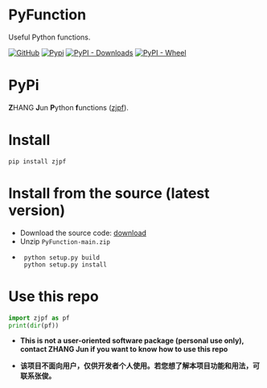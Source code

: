 # PyFunction
Useful Python functions.

[![GitHub](https://img.shields.io/github/license/jzhang-github/PyFunction)](https://github.com/jzhang-github/PyFunction/blob/main/LICENSE)
[![Pypi](https://img.shields.io/pypi/v/zjpf.svg)](https://pypi.org/project/zjpf/)
[![PyPI - Downloads](https://img.shields.io/pypi/dm/zjpf)](https://pypi.org/project/zjpf/)
[![PyPI - Wheel](https://img.shields.io/pypi/wheel/zjpf)](https://pypi.org/project/zjpf/)

# PyPi
**Z**HANG **J**un **P**ython **f**unctions ([zjpf](https://pypi.org/project/zjpf/)).

# Install
```console
pip install zjpf
```

# Install from the source (latest version)
- Download the source code: [download](https://github.com/jzhang-github/PyFunction/archive/refs/heads/main.zip)
- Unzip `PyFunction-main.zip`  
- ```console
   python setup.py build
   python setup.py install
   ```

# Use this repo
```python
import zjpf as pf
print(dir(pf))
```

- **This is not a user-oriented software package (personal use only), contact ZHANG Jun if you want to know how to use this repo**

- **该项目不面向用户，仅供开发者个人使用。若您想了解本项目功能和用法，可联系张俊。**

